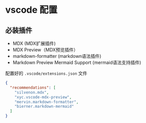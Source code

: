 # vscode 配置

## 必装插件

* MDX (MDX扩展插件)
* MDX Preview（MDX预览插件）
* markdown-formatter (markdown语法插件)
* Markdown Preview Mermaid Support (mermaid语法支持插件)

配置好的 `.vscode/extensions.json` 文件

```json
{
  "recommendations": [
    "silvenon.mdx",
    "xyc.vscode-mdx-preview",
    "mervin.markdown-formatter",
    "bierner.markdown-mermaid"
  ]
}
```
